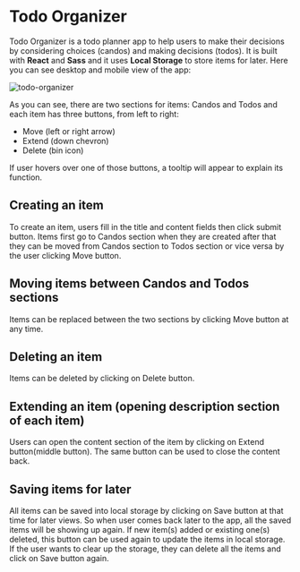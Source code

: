 # Todo Organizer

Todo Organizer is a todo planner app to help users to make their decisions by considering choices (candos) and making decisions (todos). It is built with **React** and **Sass** and it uses **Local Storage** to store items for later. Here you can see desktop and mobile view of the app:

![todo-organizer](https://user-images.githubusercontent.com/73724613/126723005-7a3a8b37-4382-422c-85ed-d81a9cd5621d.jpg)

As you can see, there are two sections for items: Candos and Todos and each item has three buttons, from left to right: 
- Move (left or right arrow)
- Extend (down chevron)
- Delete (bin icon)

If user hovers over one of those buttons, a tooltip will appear to explain its function.

## Creating an item
To create an item, users fill in the title and content fields then click submit button. Items first go to Candos section when they are created after that they can be moved from Candos section to Todos section or vice versa by the user clicking Move button.
## Moving items between Candos and Todos sections
Items can be replaced between the two sections by clicking Move button at any time.
## Deleting an item
Items can be deleted by clicking on Delete button.
## Extending an item (opening description section of each item)
Users can open the content section of the item by clicking on Extend button(middle button). The same button can be used to close the content back.
## Saving items for later
All items can be saved into local storage by clicking on Save button at that time for later views. So when user comes back later to the app, all the saved items will be showing up again. If new item(s) added or existing one(s) deleted, this button can be used again to update the items in local storage. If the user wants to clear up the storage, they can delete all the items and click on Save button again.